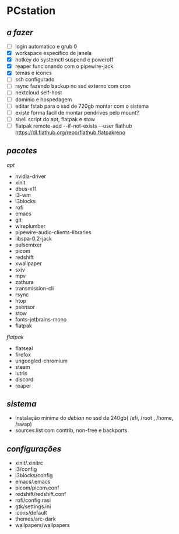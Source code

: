 # PCstation

## *a fazer*
- [ ] login automatico e grub 0
- [x] workspace especifico de janela
- [x] hotkey do systemctl suspend e poweroff
- [x] reaper funcionando com o pipewire-jack
- [x] temas e ícones
- [ ] ssh configurado
- [ ] rsync fazendo backup no ssd externo com cron
- [ ] nextcloud self-host
- [ ] domínio e hospedagem
- [ ] editar fstab para o ssd de 720gb montar com o sistema
- [ ] existe forma facil de montar pendrives pelo mount?
- [ ] shell script do apt, flatpak e stow
- [ ] flatpak remote-add --if-not-exists --user flathub https://dl.flathub.org/repo/flathub.flatpakrepo

## *pacotes*

*apt*
  - nvidia-driver
  - xinit
  - dbus-x11
  - i3-wm
  - i3blocks
  - rofi
  - emacs
  - git
  - wireplumber
  - pipewire-audio-clients-libraries
  - libspa-0.2-jack
  - pulsemixer
  - picom
  - redshift
  - xwallpaper
  - sxiv
  - mpv
  - zathura
  - transmission-cli
  - rsync
  - htop
  - psensor
  - stow
  - fonts-jetbrains-mono
  - flatpak
    
*flatpak*
  - flatseal 
  - firefox
  - ungoogled-chromium
  - steam
  - lutris
  - discord 
  - reaper

## *sistema*
- instalação mínima do *debian* no ssd de 240gb( /efi, /root , /home, /swap)
- sources.list com contrib, non-free e backports

## *configurações*
- xinit/.xinitrc
- i3/config
- i3blocks/config
- emacs/.emacs
- picom/picom.conf
- redshift/redshift.conf
- rofi/config.rasi
- gtk/settings.ini
- icons/default
- themes/arc-dark
- wallpapers/wallpapers
  
